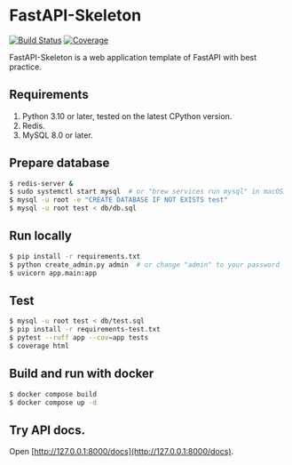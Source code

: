 # FastAPI-Skeleton
[![Build Status](https://github.com/keakon/fastapi-skeleton/actions/workflows/python.yml/badge.svg)](https://github.com/keakon/fastapi-skeleton/actions)
[![Coverage](https://codecov.io/gh/keakon/fastapi-skeleton/graph/badge.svg)](https://codecov.io/gh/keakon/fastapi-skeleton)

FastAPI-Skeleton is a web application template of FastAPI with best practice.

## Requirements

1. Python 3.10 or later, tested on the latest CPython version.
2. Redis.
3. MySQL 8.0 or later.

## Prepare database

```bash
$ redis-server &
$ sudo systemctl start mysql  # or "brew services run mysql" in macOS
$ mysql -u root -e "CREATE DATABASE IF NOT EXISTS test"
$ mysql -u root test < db/db.sql
```

## Run locally

```bash
$ pip install -r requirements.txt
$ python create_admin.py admin  # or change "admin" to your password
$ uvicorn app.main:app 
```

## Test

```bash
$ mysql -u root test < db/test.sql
$ pip install -r requirements-test.txt
$ pytest --ruff app --cov=app tests
$ coverage html
```

## Build and run with docker

```bash
$ docker compose build
$ docker compose up -d
```

## Try API docs.

Open [http://127.0.0.1:8000/docs](http://127.0.0.1:8000/docs).
